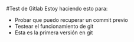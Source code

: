 #Test de Gitlab
Estoy haciendo esto para:
- Probar que puedo recuperar un commit previo
- Testear el funcionamiento de git
- Esta es la primera versión en git


